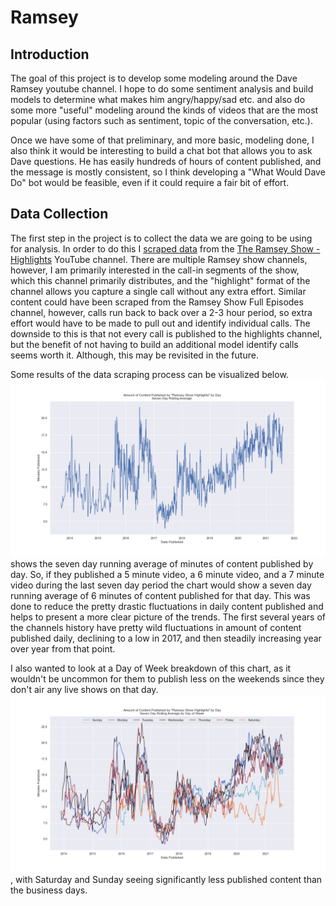 # Ramsey
## Introduction
The goal of this project is to develop some modeling around the Dave Ramsey youtube channel. I hope to do some sentiment analysis and build models to determine what makes him angry/happy/sad etc. and also do some more "useful" modeling around the kinds of videos that are the most popular (using factors such as sentiment, topic of the conversation, etc.). 

Once we have some of that preliminary, and more basic, modeling done, I also think it would be interesting to build a chat bot that allows you to ask Dave questions. He has easily hundreds of hours of content published, and the message is mostly consistent, so I think developing a "What Would Dave Do" bot would be feasible, even if it could require a fair bit of effort. 

## Data Collection
The first step in the project is to collect the data we are going to be using for analysis. In order to do this I [scraped data](https://github.com/Zangorth/RAMSEY/blob/main/Data%20Scrape.py) from the [The Ramsey Show - Highlights](https://www.youtube.com/c/TheRamseyShow) YouTube channel. There are multiple Ramsey show channels, however, I am primarily interested in the call-in segments of the show, which this channel primarily distributes, and the "highlight" format of the channel allows you capture a single call without any extra effort. Similar content could have been scraped from the Ramsey Show Full Episodes channel, however, calls run back to back over a 2-3 hour period, so extra effort would have to be made to pull out and identify individual calls. The downside to this is that not every call is published to the highlights channel, but the benefit of not having to build an additional model identify calls seems worth it. Although, this may be revisited in the future. 

Some results of the data scraping process can be visualized below. ![The first graph](https://github.com/Zangorth/RAMSEY/blob/main/Plots/Amount%20of%20Content%20Published.png) shows the seven day running average of minutes of content published by day. So, if they published a 5 minute video, a 6 minute video, and a 7 minute video during the last seven day period the chart would show a seven day running average of 6 minutes of content published for that day. This was done to reduce the pretty drastic fluctuations in daily content published and helps to present a more clear picture of the trends. The first several years of the channels history have pretty wild fluctuations in amount of content published daily, declining to a low in 2017, and then steadily increasing year over year from that point. 

I also wanted to look at a Day of Week breakdown of this chart, as it wouldn't be uncommon for them to publish less on the weekends since they don't air any live shows on that day. ![This turned out as expected](https://github.com/Zangorth/RAMSEY/blob/main/Plots/Amount%20of%20Content%20Published%20DOW.png), with Saturday and Sunday seeing significantly less published content than the business days. 